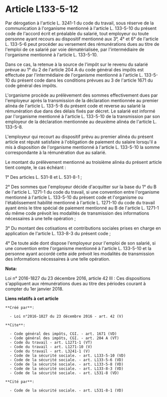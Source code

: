 # Article L133-5-12

Par dérogation à l'article L. 3241-1 du code du travail, sous réserve de la communication à l'organisme mentionné à l'article
L. 133-5-10 du présent code de l'accord écrit et préalable du salarié, tout employeur ou toute personne ayant recours au
dispositif mentionné aux 3°, 4° et 6° de l'article L. 133-5-6 peut procéder au versement des rémunérations dues au titre de
l'emploi de ce salarié par voie dématérialisée, par l'intermédiaire de l'organisme mentionné à l'article L. 133-5-10. 

Dans ce cas, la retenue à la source de l'impôt sur le revenu du salarié prévue au 1° du 2 de l'article 204 A du code général
des impôts est effectuée par l'intermédiaire de l'organisme mentionné à l'article L. 133-5-10 du présent code dans les
conditions prévues au 3 de l'article 1671 du code général des impôts. 

L'organisme procède au prélèvement des sommes effectivement dues par l'employeur après la transmission de la déclaration
mentionnée au premier alinéa de l'article L. 133-5-8 du présent code et reverse au salarié la rémunération due dans des
délais fixés par décret. Le salarié est informé par l'organisme mentionné à l'article L. 133-5-10 de la transmission par son
employeur de la déclaration mentionnée au deuxième alinéa de l'article L. 133-5-8. 

L'employeur qui recourt au dispositif prévu au premier alinéa du présent article est réputé satisfaire à l'obligation de
paiement du salaire lorsqu'il a mis à disposition de l'organisme mentionné à l'article L. 133-5-10 la somme correspondante à
la rémunération due au salarié. 

Le montant du prélèvement mentionné au troisième alinéa du présent article tient compte, le cas échéant : 

1° Des articles L. 531-8 et L. 531-8-1 ; 

2° Des sommes que l'employeur décide d'acquitter sur la base du 1° du B de l'article L. 1271-1 du code du travail, si une
convention entre l'organisme mentionné à l'article L. 133-5-10 du présent code et l'organisme ou l'établissement habilité
mentionné à l'article L. 1271-10 du code du travail ayant émis le titre spécial de paiement mentionné au B de l'article L.
1271-1 du même code prévoit les modalités de transmission des informations nécessaires à une telle opération ; 

3° Du montant des cotisations et contributions sociales prises en charge en application de l'article L. 133-8-3 du présent
code ; 

4° De toute aide dont dispose l'employeur pour l'emploi de son salarié, si une convention entre l'organisme mentionné à
l'article L. 133-5-10 et la personne ayant accordé cette aide prévoit les modalités de transmission des informations
nécessaires à une telle opération.

**Nota:**

Loi n° 2016-1827 du 23 décembre 2016, article 42 III : Ces dispositions s'appliquent aux rémunérations dues au titre des
périodes courant à compter du 1er janvier 2018.

**Liens relatifs à cet article**

	**Créé par**:

	  - Loi n°2016-1827 du 23 décembre 2016 - art. 42 (V)

	**Cite**:

	  - Code général des impôts, CGI. - art. 1671 (VD)
	  - Code général des impôts, CGI. - art. 204 A (VT)
	  - Code du travail - art. L1271-1 (VT)
	  - Code du travail - art. L1271-10 (V)
	  - Code du travail - art. L3241-1 (V)
	  - Code de la sécurité sociale. - art. L133-5-10 (VD)
	  - Code de la sécurité sociale. - art. L133-5-6 (VD)
	  - Code de la sécurité sociale. - art. L133-5-8 (VD)
	  - Code de la sécurité sociale. - art. L133-8-3 (VD)
	  - Code de la sécurité sociale. - art. L531-8 (VD)

	**Cité par**:

	  - Code de la sécurité sociale. - art. L531-8-1 (VD)
